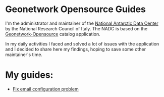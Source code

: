 # Geonetwork Opensource Guides

I'm the administrator and maintainer of the [National Antarctic Data Center](https://antarcticdatacenter.cnr.it) by the National Research Council of Italy. The NADC is based on the [Geonetwork-Opensource](https://geonetwork-opensource.org/) catalog application.

In my daily activities I faced and solved a lot of issues with the application and I decided to share here my findings, hoping to save some other maintainer's time.

# My guides:

- [Fix email configuration problem](https://github.com/ioulosve/geonetwork-guides/blob/main/fix-email-bug.md)


